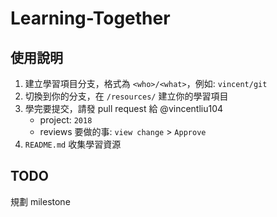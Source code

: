 # Learning-Together

## 使用說明

1. 建立學習項目分支，格式為 `<who>/<what>`，例如: `vincent/git`
2. 切換到你的分支，在 `/resources/` 建立你的學習項目
3. 學完要提交，請發 pull request 給 @vincentliu104
    - project: `2018`
    - reviews 要做的事: `view change` > `Approve`
4. `README.md` 收集學習資源
    
## TODO

規劃 milestone
